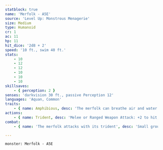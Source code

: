 ```yaml
---
statblock: true
name: 'Merfolk - A5E'
source: 'Level Up: Monstrous Menagerie'
size: Medium
type: Humanoid
cr: 1
ac: 11
hp: 11
hit_dice: '2d8 + 2'
speed: '10 ft., swim 40 ft.'
stats:
    - 10
    - 12
    - 12
    - 10
    - 10
    - 10
skillsaves:
    - { perception: 2 }
senses: 'darkvision 30 ft., passive Perception 12'
languages: 'Aquan, Common'
traits:
    - { name: Amphibious, desc: 'The merfolk can breathe air and water.' }
actions:
    - { name: Trident, desc: 'Melee or Ranged Weapon Attack: +2 to hit, reach 5 ft. or range 20/60 ft., one target. Hit: 4 (1d8) piercing damage if used with two hands to make a melee attack, or 3 (1d6) piercing damage if thrown.' }
combat:
    - { name: 'The merfolk attacks with its trident', desc: 'Small groups of merfolk flee from monsters and powerful enemies.' }

---
```

```statblock
monster: Merfolk - A5E
```
